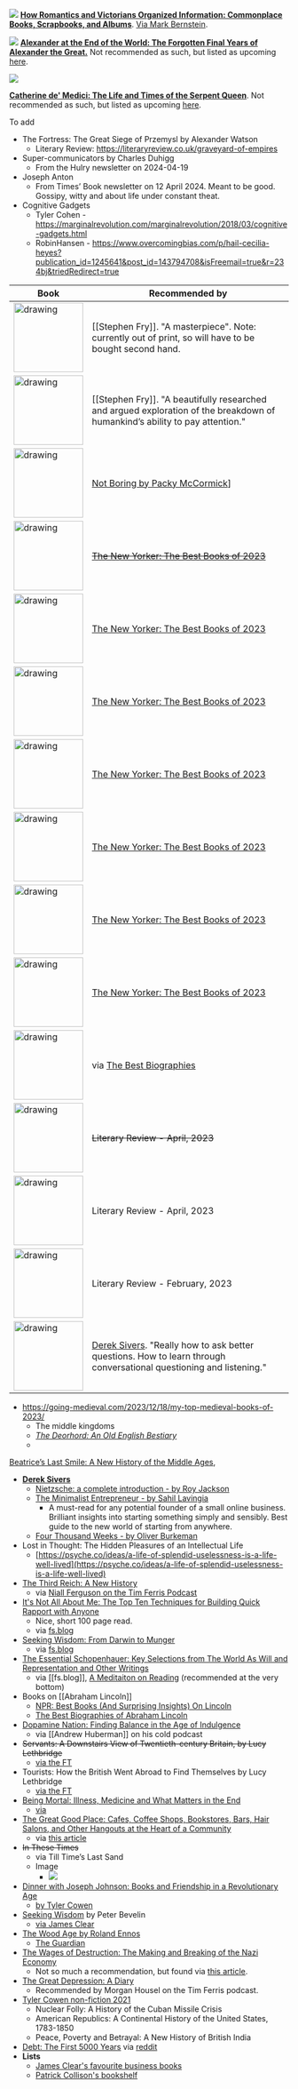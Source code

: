 ![](https://m.media-amazon.com/images/I/61WY2NtY6TL._SL1500_.jpg)
**[How Romantics and Victorians Organized Information: Commonplace Books, Scrapbooks, and Albums](https://www.amazon.com/How-Romantics-Victorians-Organized-Information/dp/0192896075?&linkCode=sl1&tag=markbernsteinchi&linkId=d2e0af1de85c5e140254fc7d44c47f75&language=en_US&ref_=as_li_ss_tl)**. [Via Mark Bernstein](https://www.markbernstein.org/May24/LuhmansZettelkastern.html).

![](https://f.media-amazon.com/images/I/81jXruY1IKL._SL1500_.jpg)
**[Alexander at the End of the World: The Forgotten Final Years of Alexander the Great.](https://www.amazon.co.uk/dp/006286968X?p_45=7&p_46=During&p_47=2024&language=en_US&unfiltered=1&refinements=p_n_condition-type:1294423011,p_n_feature_browse-bin:2656020011,p_20:English&s=books&dib_tag=se&ref_=as_li_ss_tl&Adv-Srch-Books-Submit.y=6&dib=eyJ2IjoiMSJ9.pigirSpRpGO1-3dcWBONbomLQpJ8qhX2Zcm89_e86h5kMYOpmqWFdUAYzlPhjUnqH-R-M-iRuMCyipBwKJBzewdeCgw9Vb61_XSq5_bNL3XEpFRih3lHIPvkS9wug80g6xFTQfZD7kbhe4KwiwKRw8QpOuvYZNw6MElD6GpOAY4.cqgHFziza-HQVzsJ7J0AdR97ISg8mbXfpCXLz2FddVo&Adv-Srch-Books-Submit.x=34&sr=1-83&linkCode=gs2&linkId=566240a31d7ab77177c1fd31f447600e&tag=bpbuk01-21)** Not recommended as such, but listed as upcoming [here](https://thebestbiographies.com/upcoming-releases/).

![](https://f.media-amazon.com/images/I/91zuQTgRu+L._SL1500_.jpg)

**[Catherine de' Medici: The Life and Times of the Serpent Queen](https://www.amazon.co.uk/Catherine-Medici-Times-Serpent-Queen/dp/1800244762/ref=sr_1_1?dib=eyJ2IjoiMSJ9.V94yqH6XSbNTNocHTcHzP0mCG3-rE_Bxg3URWY64OGnGjHj071QN20LucGBJIEps.8DdrZa4ZokdPnYhC4kCk5VxTy17goKFZmWU0Jr5OHPA&dib_tag=se&keywords=Catherine+de%27+Medici%3A+The+Life+and+Times+of+the+Serpent+Queen&linkCode=gs3&linkId=b7e39dc34a11722629e447036db75525&qid=1717249703&sr=8-1)**. Not recommended as such, but listed as upcoming [here](https://thebestbiographies.com/upcoming-releases/).

To add
- The Fortress: The Great Siege of Przemysl by Alexander Watson
	- Literary Review: https://literaryreview.co.uk/graveyard-of-empires
- Super-communicators by Charles Duhigg
	- From the Hulry newsletter on 2024-04-19
- Joseph Anton
	- From Times’ Book newsletter on 12 April 2024. Meant to be good. Gossipy, witty and about life under constant theat.
- Cognitive Gadgets
	- Tyler Cohen - https://marginalrevolution.com/marginalrevolution/2018/03/cognitive-gadgets.html
	- RobinHansen - https://www.overcomingbias.com/p/hail-cecilia-heyes?publication_id=1245641&post_id=143794708&isFreemail=true&r=234bj&triedRedirect=true

Book | Recommended by
-- | --
<a href="https://www.amazon.co.uk/dp/0374525706?tag=mostrecomme0e-21&geniuslink=true"><img src="https://m.media-amazon.com/images/M/MV5BZjVhZDkxMTgtMjBjZC00N2ZiLTgxNTItNGViYzY3ZjMxYzM4XkEyXkFqcGdeQXVyODAyNDE3Mw@@._V1_.jpg" alt="drawing" width="125"/></a> | [[Stephen Fry]]. "A masterpiece". Note: currently out of print, so will have to be bought second hand.
<a href="https://www.amazon.co.uk/Stolen-Focus-Surprising-Reason-Attention/dp/1526620219/ref=sr_1_1?crid=2D3FR85NU3ECL&keywords=stolen+focus+johann+hari+paperback&qid=1703577261&sprefix=stolen+focus%2Caps%2C78&sr=8-1"><img src="https://m.media-amazon.com/images/I/71UMZ6-gRqL._SL1500_.jpg" alt="drawing" width="125"/></a> | [[Stephen Fry]]. "A beautifully researched and argued exploration of the breakdown of humankind’s ability to pay attention."
<a href="https://www.amazon.co.uk/Grand-Strategy-John-Lewis-Gaddis/dp/0141987227/ref=sr_1_1?crid=284YU82KPBTSG&keywords=On+Grand+Strategy&qid=1703006305&sprefix=on+grand+strategy%2Caps%2C81&sr=8-1"><img src="https://m.media-amazon.com/images/I/71j-5KUND0L._SL1500_.jpg" alt="drawing" width="125"/></a> | [Not Boring by Packy McCormick](https://www.notboring.co/p/openai-and-grand-strategy)]
<a href="https://www.amazon.co.uk/dp/0691135193?ascsubtag=&linkCode=gs2&tag=tnyuk-21"><img src="https://m.media-amazon.com/images/I/419paLTnFjL._SY445_SX342_.jpg" alt="drawing" width="125"/></a> | ~~[The New Yorker: The Best Books of 2023](https://www.newyorker.com/best-books-2023?curator=MediaREDEF)~~
<a href="https://www.amazon.co.uk/dp/1643751549?ascsubtag=&linkCode=gs2&tag=tnyuk-21"><img src="https://m.media-amazon.com/images/I/51-7scjDvlL._SY445_SX342_.jpg" alt="drawing" width="125"/></a> | [The New Yorker: The Best Books of 2023](https://www.newyorker.com/best-books-2023?curator=MediaREDEF)
<a href="https://www.amazon.co.uk/dp/022675720X?ascsubtag=&linkCode=gs2&tag=tnyuk-21"><img src="https://m.media-amazon.com/images/I/71swt7Fj0cL._SL1500_.jpg" alt="drawing" width="125"/></a> | [The New Yorker: The Best Books of 2023](https://www.newyorker.com/best-books-2023?curator=MediaREDEF)
<a href="https://www.amazon.co.uk/Posthumous-Papers-Manuscripts-Club/dp/0241304377/ref=tmm_hrd_swatch_0?_encoding=UTF8&qid=&sr="><img src="https://m.media-amazon.com/images/I/916XiB4Ws7L._SL1500_.jpg" alt="drawing" width="125"/></a> | [The New Yorker: The Best Books of 2023](https://www.newyorker.com/best-books-2023?curator=MediaREDEF)
<a href="https://www.amazon.co.uk/Ultra-Processed-People-Stuff-That-Isnt/dp/1529900050/ref=sr_1_1?keywords=Ultra-Processed+People%3A+The+Science+Behind+Food+That+Isn%27t+Food&linkCode=gs3&qid=1702914431&sr=8-1"><img src="https://m.media-amazon.com/images/I/816N1Kv6gfL._SL1500_.jpg" alt="drawing" width="125"/></a> | [The New Yorker: The Best Books of 2023](https://www.newyorker.com/best-books-2023?curator=MediaREDEF)
<a href="https://www.amazon.co.uk/dp/1526622564?ascsubtag=&linkCode=gs4&tag=tnyuk-21"><img src="https://m.media-amazon.com/images/I/915wX6lVFHL._SL1500_.jpg" alt="drawing" width="125"/></a> | [The New Yorker: The Best Books of 2023](https://www.newyorker.com/best-books-2023?curator=MediaREDEF)
<a href="https://www.amazon.co.uk/Guns-August-Barbara-Tuchman/dp/0241968216/ref=sr_1_1?crid=3SGI7V13Z8LF9&keywords=The+Guns+of+August&qid=1702922737&sprefix=the+guns+of+august%2Caps%2C249&sr=8-1"><img src="https://m.media-amazon.com/images/I/91QS0lmbnvL._SL1500_.jpg" alt="drawing" width="125"/></a> | [The New Yorker: The Best Books of 2023](https://www.newyorker.com/best-books-2023?curator=MediaREDEF)
<a href="https://www.amazon.co.uk/dp/0345298063/ref=as_li_ss_tl?ie=UTF8&linkCode=gs2&linkId=9c101540266408c9dd7d88028d1db142&tag=bpbuk01-21"><img src="https://m.media-amazon.com/images/I/61qW1MJdy6L._SL1200_.jpg" alt="drawing" width="125"/></a> | via [The Best Biographies](https://thebestbiographies.com/2023/06/10/review-of-peter-the-great-his-life-and-world-by-robert-massie/)
<a href="https://www.amazon.co.uk/Living-Pleasure-Epicurean-Guide-Guides/dp/0197558321/ref=sr_1_1?crid=EC7S85OLO4YC&keywords=Living+for+Pleasure%3A+An+Epicurean+Guide+to+Life&qid=1702922866&sprefix=living+for+pleasure+an+epicurean+guide+to+life%2Caps%2C197&sr=8-1"><img src="https://m.media-amazon.com/images/I/31yPC2go1gL.jpg" alt="drawing" width="125"/></a> | ~~Literary Review - April, 2023~~
<a href="https://www.amazon.co.uk/Long-View-Need-Transform-World/dp/1472285212/ref=sr_1_1?keywords=the+long+view+by+Richard+fisher&qid=1702922936&sr=8-1"><img src="https://m.media-amazon.com/images/I/81EVKs4s-YL._SL1500_.jpg" alt="drawing" width="125"/></a> | Literary Review - April, 2023
<a href="https://www.amazon.co.uk/Conquer-We-Must-Military-1914-1945/dp/030023340X/ref=sr_1_1?crid=1HFID4GDCIGLC&keywords=Conquer+We+Must%3A+Military+History+of+Britain+1914-1945+by+Robin+Prior&qid=1702923058&sprefix=conquer+we+must+military+history+of+britain+1914-1945+by+robin+prior%2Caps%2C74&sr=8-1"><img src="https://m.media-amazon.com/images/I/61ztZufzK1L._SL1000_.jpg" alt="drawing" width="125"/></a> | Literary Review - February, 2023
<a href="https://www.amazon.co.uk/How-Know-Everything-questions-answers/dp/1787467686/ref=sr_1_1?crid=XJ2HPE1FJ9AN&keywords=How+to+Know+Everything+-+by+Elke+Wiss&qid=1702923189&sprefix=how+to+know+everything+-+by+elke+wiss%2Caps%2C126&sr=8-1"><img src="https://m.media-amazon.com/images/I/81J4TIB11QS._SL1500_.jpg" alt="drawing" width="125"/></a> | [Derek Sivers](https://sive.rs/book/KnowEverything). "Really how to ask better questions. How to learn through conversational questioning and listening."


- https://going-medieval.com/2023/12/18/my-top-medieval-books-of-2023/
	- The middle kingdoms
	- _[The Deorhord: An Old English Bestiary](https://press.princeton.edu/books/hardcover/9780691260006/the-deorhord)_
	- 
[Beatrice’s Last Smile: A New History of the Middle Ages](https://www.abebooks.com/servlet/BookDetailsPL?bi=31538007210&ref_=ps_ggl_11147913055&cm_mmc=ggl-_-US_Shopp_Textbook-_-product_id=COM9780199766482USED-_-keyword=&gclid=CjwKCAiA-P-rBhBEEiwAQEXhHwgodUmiUeRiYiRtfD8Jk1V2K13CFJ2m1tbH9BAEw1iSG_4JluOSIBoCqr4QAvD_BwE),
- **[Derek Sivers](https://sive.rs/book)**
	- [Nietzsche: a complete introduction - by Roy Jackson](https://sive.rs/book/NietzscheCI)
	- [The Minimalist Entrepreneur - by Sahil Lavingia](https://sive.rs/book/MinimalistEntrepreneur)
		- A must-read for any potential founder of a small online business. Brilliant insights into starting something simply and sensibly. Best guide to the new world of starting from anywhere.
	- [Four Thousand Weeks - by Oliver Burkeman](https://sive.rs/book/4000Weeks)
- Lost in Thought: The Hidden Pleasures of an Intellectual Life
	- [https://psyche.co/ideas/a-life-of-splendid-uselessness-is-a-life-well-lived](https://psyche.co/ideas/a-life-of-splendid-uselessness-is-a-life-well-lived)
- [The Third Reich: A New History](https://www.amazon.co.uk/Third-Reich-New-History/dp/0330487574/ref=sr_1_1?keywords=New+history+of+the+Third+Reich&qid=1672128309&sr=8-1)
	- via [Niall Ferguson on the Tim Ferris Podcast](https://tim.blog/2022/11/15/niall-ferguson/)
- [It's Not All About Me: The Top Ten Techniques for Building Quick Rapport with Anyone](https://www.amazon.co.uk/dp/057809665X/ref=as_li_qf_sp_asin_il_tl?ie=UTF8&linkCode=gs2&linkId=YWNZ557LETUQER3E&creativeASIN=057809665X&tag=farstrblo-21&creative=9325&camp=1789)
	- Nice, short 100 page read.
	- via [fs.blog](https://fs.blog/books-2014-reader-favorites/)
- [Seeking Wisdom: From Darwin to Munger](https://www.amazon.co.uk/dp/1578644283/ref=as_li_qf_asin_il_tl?ie=UTF8&linkCode=gs2&linkId=cb5e39c77fc0643af26115f77d2a10d8&creativeASIN=1578644283&tag=farstrblo-21&creative=9325)
	- via [fs.blog](https://fs.blog/thinking-about-thinking/)
- [The Essential Schopenhauer: Key Selections from The World As Will and Representation and Other Writings](https://www.amazon.co.uk/dp/0061768243?crid=1ZQWBZHBY26J1&keywords=0061768243&qu=eyJxc2MiOiItMC4wMSIsInFzYSI6IjAuMDAiLCJxc3AiOiIwLjAwIn0&sprefix=0061768243,aps,66&ref_=as_li_ss_tl&language=en_US&sr=8-1&linkCode=gs2&linkId=d302b11237a38b5e3e7cb9802f44e076&tag=farstrblo-21)
	- via [[fs.blog]], [A Meditaiton on Reading](https://fs.blog/meditaiton-on-reading/) (recommended at the very bottom)
- Books on [[Abraham Lincoln]]
	- [NPR: Best Books (And Surprising Insights) On Lincoln](https://www.npr.org/2012/04/10/149871122/best-books-and-surprising-insights-on-lincoln?t=1661669557531)
	- [The Best Biographies of Abraham Lincoln](https://bestpresidentialbios.com/2014/06/28/the-best-biographies-of-abraham-lincoln/)
- [Dopamine Nation: Finding Balance in the Age of Indulgence](https://www.amazon.co.uk/Dopamine-Nation-Finding-Balance-Indulgence/dp/1472294157/ref=tmm_pap_swatch_0?_encoding=UTF8&qid=1661592021&sr=8-1)
	- via [[Andrew Huberman]] on his cold podcast
- ~~Servants: A Downstairs View of Twentieth-century Britain, by Lucy Lethbridge~~
	- [via the FT](https://www.ft.com/content/12274b12-8a73-11e2-9da4-00144feabdc0)
- Tourists: How the British Went Abroad to Find Themselves by Lucy Lethbridge
	- [via the FT](https://www.ft.com/content/dc2c375c-9815-450c-b379-af30390450a3)
- [Being Mortal: Illness, Medicine and What Matters in the End](https://www.amazon.co.uk/Being-Mortal-Medicine-Wellcome-Collection/dp/1846685826/ref=sr_1_1?crid=1GW1VNHDQMC2N&keywords=Being+Mortal%3A+Medicine+and+What+Matters+in+the+End&qid=1658751090&sprefix=being+mortal+medicine+and+what+matters+in+the+end%2Caps%2C133&sr=8-1)
	- [via](https://whyisthisinteresting.substack.com/p/the-monday-media-diet-with-christine?utm_source=email)
- [The Great Good Place: Cafes, Coffee Shops, Bookstores, Bars, Hair Salons, and Other Hangouts at the Heart of a Community](https://www.amazon.co.uk/Great-Good-Place-Bookstores-Community/dp/1569246815/ref=sr_1_1?crid=3DQ2RYPCJ4GYD&keywords=the+great+good+place+ray+oldenburg&qid=1658342512&sprefix=The+Great+Good+Place+ray%2Caps%2C2436&sr=8-1)
	- via [this article](https://www.newstatesman.com/culture/2022/07/why-libraries-matter-for-britain)
- ~~In These Times~~
	- via Till Time’s Last Sand
	- Image
		- ![](http://elliotclowes.com/cold/CtPU77wrPx.png)
- [Dinner with Joseph Johnson: Books and Friendship in a Revolutionary Age](https://www.amazon.co.uk/Dinner-Joseph-Johnson-Friendship-Revolutionary/dp/1784740187/ref=sr_1_1?crid=2R713TRLWSJRH&keywords=Dinner+with+Joseph+Johnson%3A&qid=1654165552&sprefix=dinner+with+joseph+johnson+%2Caps%2C100&sr=8-1)
	- [by Tyler Cowen](https://marginalrevolution.com/marginalrevolution/2022/05/what-ive-been-reading-220.html?utm_source=rss&utm_medium=rss&utm_campaign=what-ive-been-reading-220)
- [Seeking Wisdom](https://jamesclear.com/book/seeking-wisdom) by Peter Bevelin
	- [via James Clear](https://jamesclear.com/decision-making)
- [The Wood Age by Roland Ennos](https://www.amazon.co.uk/Wood-Age-material-shaped-history/dp/0008318875/ref=sr_1_1?crid=RRJIDBYMVFS&keywords=The+Wood+Age+Roland+Ennos&qid=1647385106&sprefix=the+wood+age+roland+ennos%2Caps%2C106&sr=8-1)
	- [The Guardian](https://www.theguardian.com/books/ng-interactive/2022/feb/18/the-months-best-paperbacks-david-baddiel-francis-spufford-and-more#the-wood-age)
- [The Wages of Destruction: The Making and Breaking of the Nazi Economy](https://www.amazon.co.uk/Wages-Destruction-Making-Breaking-Economy/dp/0141003480/ref=sr_1_1?crid=FZYEXEIZWC4I&keywords=The+Wages+of+Destruction%3A+The+Making+and+Breaking+of+the+Nazi+Economy&qid=1646828676&sprefix=the+wages+of+destruction+the+making+and+breaking+of+the+nazi+economy%2Caps%2C106&sr=8-1)
	- Not so much a recommendation, but found via [this article](https://noahpinion.substack.com/p/how-are-the-big-sanctions-hurting?s=r).
- [The Great Depression: A Diary](https://www.amazon.co.uk/Great-Depression-Diary-Benjamin-Roth-ebook/dp/B06XC7F747/ref=sr_1_1?crid=W2VLA1F16Z2B&keywords=benjamin+roth+diary&qid=1646258903&sprefix=benjamin+roth+diary%2Caps%2C137&sr=8-1)
	- Recommended by Morgan Housel on the Tim Ferris podcast.
- [Tyler Cowen non-fiction 2021](https://marginalrevolution.com/marginalrevolution/2021/04/what-ive-been-reading-189.html)
	- Nuclear Folly: A History of the Cuban Missile Crisis
	- American Republics: A Continental History of the United States, 1783-1850
	- Peace, Poverty and Betrayal: A New History of British India
- [Debt: The First 5000 Years](https://www.amazon.co.uk/Debt-First-Years-David-Graeber/dp/1612194192/ref=tmm_pap_swatch_0?_encoding=UTF8&qid=1623921945&sr=8-1) via [reddit](https://www.reddit.com/r/investing/comments/nbqj5j/the_role_of_bonds_in_a_portfolio/gy4z7x3/)
- **Lists**
	- [James Clear's favourite business books](https://jamesclear.com/best-books/business)
	- [Patrick Collison's bookshelf](https://patrickcollison.com/bookshelf)